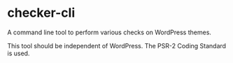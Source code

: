 # checker-cli

A command line tool to perform various checks on WordPress themes.

This tool should be independent of WordPress. The PSR-2 Coding Standard is used.
